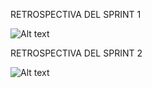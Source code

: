 RETROSPECTIVA DEL SPRINT 1

![Alt text](https://media.discordapp.net/attachments/1114643571967021119/1130913681090281593/retro_2.jpg?width=633&height=475)

RETROSPECTIVA DEL SPRINT 2

![Alt text](https://discord.com/channels/1114643570641620993/1114643571967021119/1139838195643719752) 
